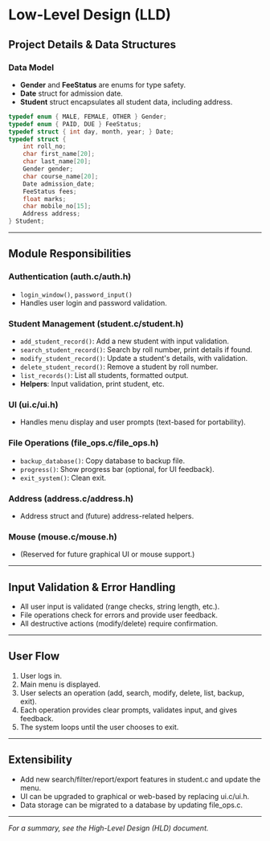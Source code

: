 # Low-Level Design (LLD)

## Project Details & Data Structures

### Data Model
- **Gender** and **FeeStatus** are enums for type safety.
- **Date** struct for admission date.
- **Student** struct encapsulates all student data, including address.

```c
typedef enum { MALE, FEMALE, OTHER } Gender;
typedef enum { PAID, DUE } FeeStatus;
typedef struct { int day, month, year; } Date;
typedef struct {
    int roll_no;
    char first_name[20];
    char last_name[20];
    Gender gender;
    char course_name[20];
    Date admission_date;
    FeeStatus fees;
    float marks;
    char mobile_no[15];
    Address address;
} Student;
```

---

## Module Responsibilities

### Authentication (auth.c/auth.h)
- `login_window()`, `password_input()`
- Handles user login and password validation.

### Student Management (student.c/student.h)
- `add_student_record()`: Add a new student with input validation.
- `search_student_record()`: Search by roll number, print details if found.
- `modify_student_record()`: Update a student's details, with validation.
- `delete_student_record()`: Remove a student by roll number.
- `list_records()`: List all students, formatted output.
- **Helpers**: Input validation, print student, etc.

### UI (ui.c/ui.h)
- Handles menu display and user prompts (text-based for portability).

### File Operations (file_ops.c/file_ops.h)
- `backup_database()`: Copy database to backup file.
- `progress()`: Show progress bar (optional, for UI feedback).
- `exit_system()`: Clean exit.

### Address (address.c/address.h)
- Address struct and (future) address-related helpers.

### Mouse (mouse.c/mouse.h)
- (Reserved for future graphical UI or mouse support.)

---

## Input Validation & Error Handling
- All user input is validated (range checks, string length, etc.).
- File operations check for errors and provide user feedback.
- All destructive actions (modify/delete) require confirmation.

---

## User Flow
1. User logs in.
2. Main menu is displayed.
3. User selects an operation (add, search, modify, delete, list, backup, exit).
4. Each operation provides clear prompts, validates input, and gives feedback.
5. The system loops until the user chooses to exit.

---

## Extensibility
- Add new search/filter/report/export features in student.c and update the menu.
- UI can be upgraded to graphical or web-based by replacing ui.c/ui.h.
- Data storage can be migrated to a database by updating file_ops.c.

---

*For a summary, see the High-Level Design (HLD) document.* 
